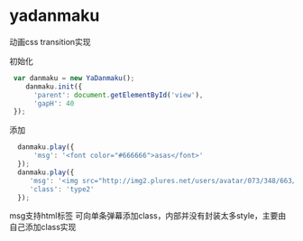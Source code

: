 # yadanmaku

动画css transition实现

初始化
```javascript
 var danmaku = new YaDanmaku();
    danmaku.init({
      'parent': document.getElementById('view'),
      'gapH': 40
 });
```
 
添加
```javascript
  danmaku.play({
      'msg': '<font color="#666666">asas</font>'
  });
  danmaku.play({
     'msg': '<img src="http://img2.plures.net/users/avatar/073/348/663/73348663/536d36272e86beb01a4222be5f0d041f.jpg" style="width:20px;height:20px"><font color="#ff0000">asas</font>',
     'class': 'type2'
  });
```
  
msg支持html标签
可向单条弹幕添加class，内部并没有封装太多style，主要由自己添加class实现 
  
